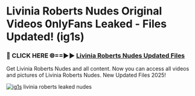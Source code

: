 # Livinia Roberts Nudes Original Videos 0nlyFans Leaked - Files Updated! (ig1s)

<h3>🔴 CLICK HERE 🌐==►► <a href="https://tinyurl.com/52m3yx9h" rel="nofollow">Livinia Roberts Nudes Updated Files</a></h3>

Get Livinia Roberts Nudes and all content. Now you can access all videos and pictures of Livinia Roberts Nudes. New Updated Files 2025!

[![ig1s](https://i.imgur.com/TnHtlc8.gif)](https://tinyurl.com/52m3yx9h)
livinia roberts leaked nudes